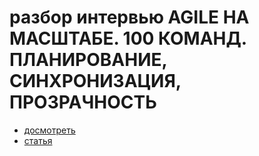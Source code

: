 # разбор интервью AGILE НА МАСШТАБЕ. 100 КОМАНД. ПЛАНИРОВАНИЕ, СИНХРОНИЗАЦИЯ, ПРОЗРАЧНОСТЬ

 * [досмотреть](https://youtu.be/c3D1WeYRh5k?t=1544)
 * [статья](./рынок_найма_сломан.md)
